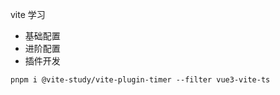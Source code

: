 vite 学习

- 基础配置
- 进阶配置
- 插件开发


```
pnpm i @vite-study/vite-plugin-timer --filter vue3-vite-ts
```

